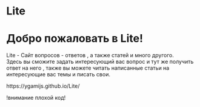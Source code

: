 # Lite
  <div>
            <h1>Добро пожаловать в Lite!</h1>
            <p>Lite - Сайт вопросов - ответов , а также статей и много другого.<br>
                Здесь вы сможите задать интересующий вас вопрос и тут же получить ответ на него , также вы можете читать написанные статьи на интересующие вас темы и писать свои.
            </p>
        </div>
 https://ygamijs.github.io/Lite/


!внимание плохой код!
